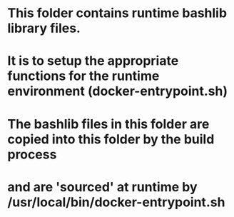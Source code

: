 # This folder contains runtime bashlib library files.
# It is to setup the appropriate functions for the runtime environment  (docker-entrypoint.sh)
#
#  The bashlib files in this folder are copied into this folder by the build process
#  and are 'sourced' at runtime by /usr/local/bin/docker-entrypoint.sh
